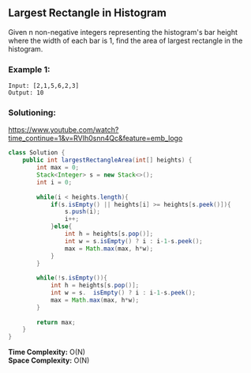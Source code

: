 ## Largest Rectangle in Histogram

Given n non-negative integers representing the histogram's bar height where the width of each bar is 1, find the area of largest rectangle in the histogram.
  

### Example 1:
```
Input: [2,1,5,6,2,3]
Output: 10
```
 

 ### Solutioning:
https://www.youtube.com/watch?time_continue=1&v=RVIh0snn4Qc&feature=emb_logo

```java
class Solution {
    public int largestRectangleArea(int[] heights) {
        int max = 0;
        Stack<Integer> s = new Stack<>();
        int i = 0;
        
        while(i < heights.length){
            if(s.isEmpty() || heights[i] >= heights[s.peek()]){
                s.push(i);
                i++;
            }else{
                int h = heights[s.pop()];
                int w = s.isEmpty() ? i : i-1-s.peek();
                max = Math.max(max, h*w);
            }
        }
        
        while(!s.isEmpty()){
            int h = heights[s.pop()];
            int w = s.  isEmpty() ? i : i-1-s.peek();
            max = Math.max(max, h*w);
        }
        
        return max;
    }
}
```  
**Time Complexity:** O(N)  
**Space Complexity:**  O(N) 

